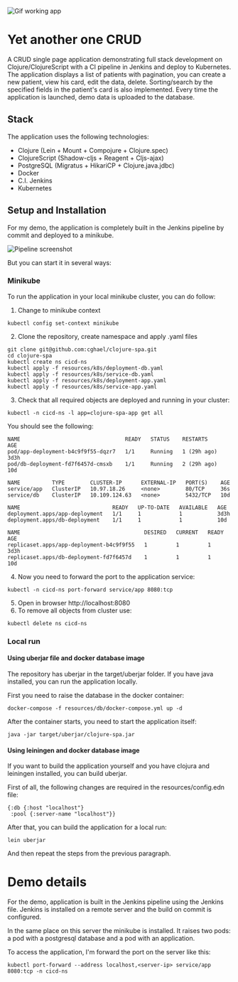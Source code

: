 ![Gif working app](https://github.com/cghael/clojure-spa/blob/master/resources/md-resources/screen.gif)

# Yet another one CRUD

A CRUD single page application demonstrating full stack development on Clojure/ClojureScript with a CI pipeline in Jenkins and deploy to Kubernetes.
The application displays a list of patients with pagination, you can create a new patient, view his card, edit the data, delete. Sorting/search by the specified fields in the patient's card is also implemented.
Every time the application is launched, demo data is uploaded to the database.

## Stack

The application uses the following technologies:

- Clojure (Lein + Mount + Compojure + Clojure.spec)
- ClojureScript (Shadow-cljs + Reagent + Cljs-ajax)
- PostgreSQL (Migratus + HikariCP + Clojure.java.jdbc)
- Docker
- C.I. Jenkins
- Kubernetes

## Setup and Installation

For my demo, the application is completely built in the Jenkins pipeline by commit and deployed to a minikube.

![Pipeline screenshot](https://github.com/cghael/clojure-spa/blob/master/resources/md-resources/pipeline.png)

But you can start it in several ways:

### Minikube

To run the application in your local minikube cluster, you can do follow:

1. Change to minikube context
```
kubectl config set-context minikube
```
2. Clone the repository, create namespace and apply .yaml files
```
git clone git@github.com:cghael/clojure-spa.git
cd clojure-spa
kubectl create ns cicd-ns
kubectl apply -f resources/k8s/deployment-db.yaml
kubectl apply -f resources/k8s/service-db.yaml
kubectl apply -f resources/k8s/deployment-app.yaml
kubectl apply -f resources/k8s/service-app.yaml
```
3. Check that all required objects are deployed and running in your cluster:
```
kubectl -n cicd-ns -l app=clojure-spa-app get all
```
You should see the following:
```
NAME                                 READY   STATUS    RESTARTS      AGE
pod/app-deployment-b4c9f9f55-dqzr7   1/1     Running   1 (29h ago)   3d3h
pod/db-deployment-fd7f6457d-cmsxb    1/1     Running   2 (29h ago)   10d

NAME          TYPE        CLUSTER-IP      EXTERNAL-IP   PORT(S)    AGE
service/app   ClusterIP   10.97.18.26     <none>        80/TCP     36s
service/db    ClusterIP   10.109.124.63   <none>        5432/TCP   10d

NAME                             READY   UP-TO-DATE   AVAILABLE   AGE
deployment.apps/app-deployment   1/1     1            1           3d3h
deployment.apps/db-deployment    1/1     1            1           10d

NAME                                       DESIRED   CURRENT   READY   AGE
replicaset.apps/app-deployment-b4c9f9f55   1         1         1       3d3h
replicaset.apps/db-deployment-fd7f6457d    1         1         1       10d
```
4. Now you need to forward the port to the application service:
```
kubectl -n cicd-ns port-forward service/app 8080:tcp
```
5. Open in browser http://localhost:8080
6. To remove all objects from cluster use:
```
kubectl delete ns cicd-ns
```

### Local run

#### Using uberjar file and docker database image

The repository has uberjar in the target/uberjar folder. If you have java installed, you can run the application locally.

First you need to raise the database in the docker container:
```
docker-compose -f resources/db/docker-compose.yml up -d
```
After the container starts, you need to start the application itself:
```
java -jar target/uberjar/clojure-spa.jar
```

#### Using leiningen and docker database image

If you want to build the application yourself and you have clojura and leiningen installed, you can build uberjar.

First of all, the following changes are required in the resources/config.edn file:
```
{:db {:host "localhost"}
 :pool {:server-name "localhost"}}
```
After that, you can build the application for a local run:
```
lein uberjar
```

And then repeat the steps from the previous paragraph.

# Demo details

For the demo, application is built in the Jenkins pipeline using the Jenkins file. 
Jenkins is installed on a remote server and the build on commit is configured.

In the same place on this server the minikube is installed. 
It raises two pods: a pod with a postgresql database and a pod with an application.

To access the application, I'm forward the port on the server like this:
```
kubectl port-forward --address localhost,<server-ip> service/app 8080:tcp -n cicd-ns
```
